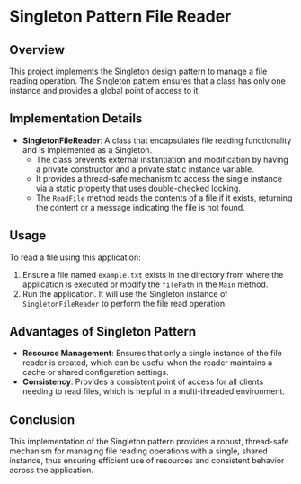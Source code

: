 ﻿# Singleton Pattern File Reader

## Overview
This project implements the Singleton design pattern to manage a file reading operation. The Singleton pattern ensures that a class has only one instance and provides a global point of access to it.

## Implementation Details
- **SingletonFileReader**: A class that encapsulates file reading functionality and is implemented as a Singleton.
    - The class prevents external instantiation and modification by having a private constructor and a private static instance variable.
    - It provides a thread-safe mechanism to access the single instance via a static property that uses double-checked locking.
    - The `ReadFile` method reads the contents of a file if it exists, returning the content or a message indicating the file is not found.

## Usage
To read a file using this application:
1. Ensure a file named `example.txt` exists in the directory from where the application is executed or modify the `filePath` in the `Main` method.
2. Run the application. It will use the Singleton instance of `SingletonFileReader` to perform the file read operation.

## Advantages of Singleton Pattern
- **Resource Management**: Ensures that only a single instance of the file reader is created, which can be useful when the reader maintains a cache or shared configuration settings.
- **Consistency**: Provides a consistent point of access for all clients needing to read files, which is helpful in a multi-threaded environment.

## Conclusion
This implementation of the Singleton pattern provides a robust, thread-safe mechanism for managing file reading operations with a single, shared instance, thus ensuring efficient use of resources and consistent behavior across the application.
